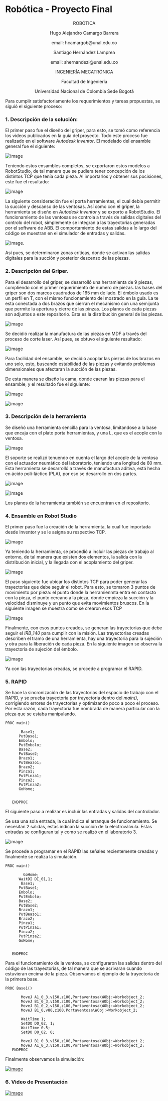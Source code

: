 # Robótica - Proyecto Final

<p align="center">
ROBÓTICA

<p align="center">
Hugo Alejandro Camargo Barrera
<p align="center">
email: hcamargob@unal.edu.co

<p align="center">
Santiago Hernández Lamprea
<p align="center">
email: shernandezl@unal.edu.co


<p align="center">
INGENIERÍA MECATRÓNICA
<p align="center">
Facultad de Ingeniería
<p align="center">
Universidad Nacional de Colombia Sede Bogotá

Para cumplir satisfactoriamente los requerimientos y tareas propuestas, se siguió el siguiente proceso:
 ### 1. Descripción de la solución:
 El primer paso fue el diseño del griper, para esto, se tomó como referencia los vídeos publicados en la guía del proyecto. Todo este proceso fue realizado en el software _Autodesk Inventor_. El modelado del ensamble general fue el siguiente:
 
 ![image](https://user-images.githubusercontent.com/112737454/204070335-fbad7be3-7abd-4839-9118-7fe4b21c707c.png)

Teniendo estos ensambles completos, se exportaron estos modelos a RobotStudio, de tal manera que se pudiera tener concepción de los distintos TCP que tenía cada pieza. Al importarlos y obtener sus pocisiones, este fue el resultado:

![image](https://user-images.githubusercontent.com/112737454/204070503-7f19a9b3-eab2-402b-9af3-8015051bc281.png)

La siguiente consideración fue el porta herramientas, el cual debía permitir la succión y descanso de las ventosas. Así como con el griper, la herramienta se diseño en _Autodesk Inventor_ y se exporto a RobotStudio. El funcionamiento de las ventosas se controla a través de salidas digitales del controlo del robot, simplemente se integran a las trayectorias generadas por el software de ABB. El comportamiento de estas salidas a lo largo del código se muestran en el simulador de entradas y salidas.

![image](https://user-images.githubusercontent.com/112737454/204070770-1c80ecfa-70dd-41c6-a32f-a799b05dce1f.png).

Así pues, se determinaron zonas críticas, donde se activan las salidas digitales para la succión y posterior descenso de las piezas.

### 2. Descripción del Griper.
 
 Para el desarrollo del griper, se desarrolló una herramienta de 9 piezas, cumpliendo con el primer requerimiento de numero de piezas. las bases del griper son dos marcos cuadrados de 165 mm de lado. El émbolo usado es un perfil en T, con el mismo funcionamiento del mostrado en la guía. La te esta conectada a dos brazos que cierran el mecanismo con una semijunta que permite la apertura y cierre de las pinzas. Los planos de cada piezas son adjuntos a este repositorio. Esta es la distribución general de las piezas.
 
 ![image](https://user-images.githubusercontent.com/112737454/204071182-07907569-7771-4ade-b835-05560c226dfb.png)
 
 Se decidió realizar la manufactura de las piezas en MDF a través del proceso de corte laser. Así pues, se obtuvo el siguiente resultado:
 
 ![image](https://user-images.githubusercontent.com/112737454/204071355-85bf3f42-c82f-4301-a0ea-524c5ff6018b.png)

 Para facilidad del ensamble, se decidió acoplar las piezas de los brazos en uno solo, esto, buscando estabilidad de las piezas y evitando problemas dimensionales que afectaran la succión de las piezas.

 De esta manera se diseño la cama, donde caeran las piezas para el ensamble, y el resultado fue el siguiente:
 
![image](https://user-images.githubusercontent.com/112737454/204071574-714da8dc-0e64-45f8-8ef9-4b237336da34.png)
 
 ![image](https://user-images.githubusercontent.com/112737454/204071589-b09bd608-1d2b-4439-bb33-da0015f1f551.png)
 
 ### 3. Descripción de la herramienta
 
 Se diseñó una herramienta sencilla para la ventosa, limitandose a la base que encaja con el plato porta herramientas, y una L, que es el acople con la ventosa. 
 
 ![image](https://user-images.githubusercontent.com/112737454/204071841-1731c866-f51a-4de1-a71f-a21e00dda0b8.png)
 
 El soporte se realizó tenuendo en cuenta el largo del acople de la ventosa con el actuador neumático del laboratorio, teniendo una longitud de 60 mm. Esta herramienta se desarrolló a través de manufactura aditiva, está hecha en ácido poli-láctico (PLA), por eso se desarrollo en dos partes.
 
 ![image](https://user-images.githubusercontent.com/112737454/204072108-e13c329c-09e2-4eb0-83c6-9b887154ff61.png)

 ![image](https://user-images.githubusercontent.com/112737454/204072116-13fd1e00-d741-4c11-bc9f-81f198fc0d48.png)

 Los planos de la herramienta también se encuentran en el repositorio.
 
 ### 4. Ensamble en Robot Studio
 
 El primer paso fue la creación de la herramienta, la cual fue importada desde Inventor y se le asigna su respectivo TCP. 
 
 ![image](https://user-images.githubusercontent.com/112737454/204072394-c7d29f5f-d4f1-4652-9ba7-a08fc38d6db8.png)
 
 
 Ya teniendo la herramienta, se procedió a incluir las piezas de trabajo al entorno, de tal manera que existen dos elementos, la salida con la distribución inicial, y la llegada con el acoplamiento del griper. 
 
 ![image](https://user-images.githubusercontent.com/112737454/204072510-707d1647-aaa0-4ee2-bdad-5fb8b9f181e5.png)
 
  El paso siguiente fue ubicar los distintos TCP para poder generar las trayectorias que debe seguir el robot. Para esto, se tomaron 3 puntos de movimiento por pieza: el punto donde la herramienmta entra en contacto con la pieza, el punto cercano a la pieza, donde empieza la succión y la velocidad disminuye y un punto que evita movimientos bruscos. En la siguiente imagen se muestra como se crearon esos TCP
 
 ![image](https://user-images.githubusercontent.com/112737454/204072648-e2719e11-44d1-4e74-8316-7de8da91149d.png)
 
 Finalmente, con esos puntos creados, se generan las trayectorias que debe seguir el _IRB\_140_ para cumplir con la misión. Las trayectorias creadas describen el tramo de una herramienta, hay una trayectoria para la sujeción y otra para la liberación de cada pieza. En la siguiente imagen se observa la trayectoria de sujeción del émbolo.
 
 ![image](https://user-images.githubusercontent.com/112737454/204072803-fd44e44a-4f63-4510-a5a0-7eea6f475f29.png)
 
 Ya con las trayectorias creadas, se procede a programar el RAPID. 
 
 ### 5. RAPID
 
 Se hace la sincronización de las trayectorias del espacio de trabajo con el RAPID, y se prueba trayectoría por trayectoria dentro del _main()_, corrigiendo errores de trayectorias y optimizando poco a poco el proceso. Por esta razón, cada trayectoria fue nombrada de manera particular con la pieza que se estaba manipulando.
 
 ```
 PROC main()
              
        Base1;
       PutBase1;
       Embolo;
       PutEmbolo;
       Base2;
       PutBase2;
       Brazo1;
       PutBeazo1;
       Brazo2;
       Pinza1;
       PutPinza1;
       Pinza2;
       PutPinza2;
       GoHome;
                  
                    
    ENDPROC
 ```

 El siguiente paso a realizar es incluir las entradas y salidas del controlador.
 
 Se usa una sola entrada, la cual indica el arranque de funcionamiento. Se necesitan 2 salidas, estas indican la succión de la electroválvula. Estas entradas se configuran tal y como se realizó en el laboratorio 3.
 
 ![image](https://user-images.githubusercontent.com/112737454/204073321-df813e63-9697-450b-9f0c-d90058080c97.png)

 Se procede a programar en el RAPID las señales recientemente creadas y finalmente se realiza la simulación.
 
 ```
 PROC main()
        
         GoHome;
       WaitDI DI_01,1;  
        Base1;
       PutBase1;
       Embolo;
       PutEmbolo;
       Base2;
       PutBase2;
       Brazo1;
       PutBeazo1;
       Brazo2;
       Pinza1;
       PutPinza1;
       Pinza2;
       PutPinza2;
       GoHome;
                  
                    
    ENDPROC
 ```
 
 Para el funcionamiento de la ventosa, se configuraron las salidas dentro del código de las trayectorias, de tal manera que se acrivaran cuando estuvieran encima de la pieza. Observamos el ejemplo de la trayectoria de la primera base.
 
 ```
 PROC Base1()
    
        MoveJ A1_0_3,v150,z100,Portaventosa\WObj:=Workobject_2;
        MoveJ B1_0_3,v150,z100,Portaventosa\WObj:=Workobject_2;
        MoveJ B1_0_2,v150,z100,Portaventosa\WObj:=Workobject_2;
        MoveJ B1_0,v80,z100,Portaventosa\WObj:=Workobject_2;
 
        WaitTime 1;            
        SetDO DO_02, 1;      
        WaitTime 0.5;
        SetDO DO_02, 0;
 
        MoveJ B1_0_3,v150,z100,Portaventosa\WObj:=Workobject_2;
        MoveJ A1_0_3,v150,z100,Portaventosa\WObj:=Workobject_2;
    ENDPROC
 ```
 
 Finalmente observamos la simulación:
 
[ ![image](https://user-images.githubusercontent.com/112737454/204073966-79c5ba13-5f40-42d6-a60e-c4d5daea440c.png)](https://www.youtube.com/watch?v=cgZLgwYuy5s)

 
### 6. Video de Presentación
 
[ ![image](https://user-images.githubusercontent.com/112737454/204119120-11d67565-4128-4fc3-bb47-77fbce544946.png)](https://www.youtube.com/watch?v=6dZij9uNTuE)



 
 

 
 

 
 


 





